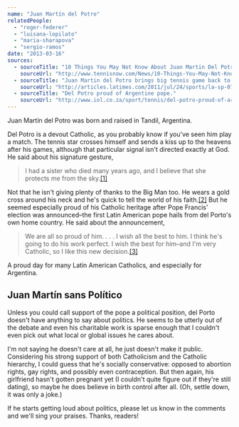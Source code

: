 ```yaml
---
name: "Juan Martín del Potro"
relatedPeople:
  - "roger-federer"
  - "luisana-lopilato"
  - "maria-sharapova"
  - "sergio-ramos"
date: "2013-03-16"
sources:
  - sourceTitle: "10 Things You May Not Know About Juan Martin Del Potro."
    sourceUrl: "http://www.tennisnow.com/News/10-Things-You-May-Not-Know-About-Juan-Martin-Del-P.aspx"
  - sourceTitle: "Juan Martin del Potro brings big tennis game back to L.A."
    sourceUrl: "http://articles.latimes.com/2011/jul/24/sports/la-sp-0725-juan-martin-del-potro-20110725"
  - sourceTitle: "Del Potro proud of Argentine pope."
    sourceUrl: "http://www.iol.co.za/sport/tennis/del-potro-proud-of-argentine-pope-1.1486330#.UUIKPxyG2wc"
---
```


Juan Martín del Potro was born and raised in Tandil, Argentina.

Del Potro is a devout Catholic, as you probably know if you've seen him play a match. The tennis star crosses himself and sends a kiss up to the heavens after his games, although that particular signal isn't directed exactly at God. He said about his signature gesture,

>I had a sister who died many years ago, and I believe that she protects me from the sky.<a class="source-citation" href="http://www.tennisnow.com/News/10-Things-You-May-Not-Know-About-Juan-Martin-Del-P.aspx" title="10 Things You May Not Know About Juan Martin Del Potro.">[1]</a>

Not that he isn't giving plenty of thanks to the Big Man too. He wears a gold cross around his neck and he's quick to tell the world of his faith.<a class="source-citation" href="http://articles.latimes.com/2011/jul/24/sports/la-sp-0725-juan-martin-del-potro-20110725" title="Juan Martin del Potro brings big tennis game back to L.A.">[2]</a> But he seemed especially proud of his Catholic heritage after Pope Francis' election was announced–the first Latin American pope hails from del Porto's own home country. He said about the announcement,

>We are all so proud of him. . . . I wish all the best to him. I think he's going to do his work perfect. I wish the best for him–and I'm very Catholic, so I like this new decision.<a class="source-citation" href="http://www.iol.co.za/sport/tennis/del-potro-proud-of-argentine-pope-1.1486330#.UUIKPxyG2wc" title="Del Potro proud of Argentine pope.">[3]</a>

A proud day for many Latin American Catholics, and especially for Argentina.


## Juan Martín sans Político

Unless you could call support of the pope a political position, del Porto doesn't have anything to say about politics. He seems to be utterly out of the debate and even his charitable work is sparse enough that I couldn't even pick out what local or global issues he cares about.

I'm not saying he doesn't care at all, he just doesn't make it public. Considering his strong support of both Catholicism and the Catholic hierarchy, I could guess that he's socially conservative: opposed to abortion rights, gay rights, and possibly even contraception. But then again, his girlfriend hasn't gotten pregnant yet (I couldn't quite figure out if they're still dating), so maybe he does believe in birth control after all. (Oh, settle down, it was only a joke.)

If he starts getting loud about politics, please let us know in the comments and we'll sing your praises. Thanks, readers!